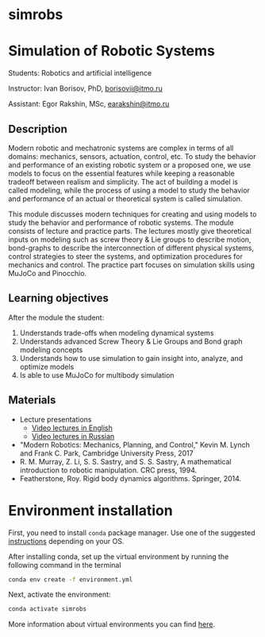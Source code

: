 # simrobs
# Simulation of Robotic Systems 
Students: Robotics and artificial intelligence

Instructor: Ivan Borisov, PhD, borisovii@itmo.ru 

Assistant: Egor Rakshin, MSc, earakshin@itmo.ru

## Description
Modern robotic and mechatronic systems are complex in terms of all domains: mechanics, sensors, actuation, control, etc. To study the behavior and performance of an existing robotic system or a proposed one, we use models to focus on the essential features while keeping a reasonable tradeoff between realism and simplicity.  The act of building a model is called modeling, while the process of using a model to study the behavior and performance of an actual or theoretical system is called simulation.

This module discusses modern techniques for creating and using models to study the behavior and performance of robotic systems. The module consists of lecture and practice parts. The lectures mostly give theoretical inputs on modeling such as screw theory & Lie groups to describe motion, bond-graphs to describe the interconnection of different physical systems, control strategies to steer the systems, and optimization procedures for mechanics and control. The practice part focuses on simulation skills using MuJoCo and Pinocchio.

## **Learning objectives**

After the module the student:

1. Understands trade-offs when modeling dynamical systems
2. Understands advanced Screw Theory & Lie Groups and Bond graph modeling concepts 
3. Understands how to use simulation to gain insight into, analyze, and optimize models
4. Is able to use MuJoCo for multibody simulation

## **Materials**

- Lecture presentations
    - [Video lectures in English](https://youtube.com/playlist?list=PLERoBxyD-nQgp4CSGcG_UCeCYBanRjSKw)
    - [Video lectures in Russian](https://youtube.com/playlist?list=PLERoBxyD-nQgGCDoGzwNDXNfGAjK8wKV8)
- "Modern Robotics: Mechanics, Planning, and Control," Kevin M. Lynch and Frank C. Park, Cambridge University Press, 2017
- R. M. Murray, Z. Li, S. S. Sastry, and S. S. Sastry, A mathematical introduction to robotic manipulation. CRC press, 1994.
- Featherstone, Roy. Rigid body dynamics algorithms. Springer, 2014.

# Environment installation 
First, you need to install `conda` package manager. Use one of the suggested [instructions](https://docs.anaconda.com/anaconda/install/) depending on your OS.

After installing conda, set up the virtual environment by running the following command in the terminal
```bash
conda env create -f environment.yml
```
Next, activate the environment:  
```bash
conda activate simrobs
```

More information about virtual environments you can find [here](https://docs.anaconda.com/working-with-conda/environments/).
